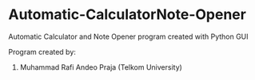 # Automatic-CalculatorNote-Opener
Automatic Calculator and Note Opener program created with Python GUI

Program created by:
1. Muhammad Rafi Andeo Praja (Telkom University)
